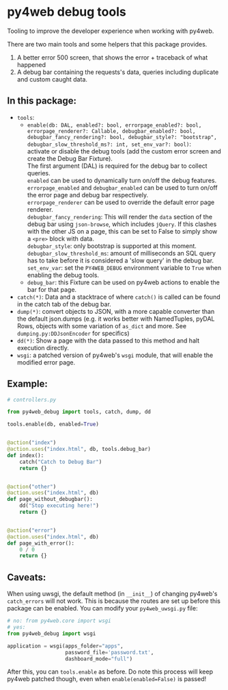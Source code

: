 # py4web debug tools

Tooling to improve the developer experience when working with py4web.

There are two main tools and some helpers that this package provides.

1. A better error 500 screen, that shows the error + traceback of what happened
2. A debug bar containing the requests's data, queries including duplicate and custom caught data.

## In this package:

- `tools`:
    - `enable(db: DAL, enabled?: bool,
errorpage_enabled?: bool,
errorpage_renderer?: Callable,
debugbar_enabled?: bool,
debugbar_fancy_rendering?: bool,
debugbar_style?: "bootstrap",
debugbar_slow_threshold_ms?: int,
set_env_var?: bool)`:  
      activate or disable the debug tools (add the custom error screen and create the Debug Bar Fixture).  
      The first argument (DAL) is required for the debug bar to collect queries.  
      `enabled` can be used to dynamically turn on/off the debug features.  
      `errorpage_enabled` and `debugbar_enabled` can be used to turn on/off the error page and debug bar respectively.  
      `errorpage_renderer` can be used to override the default error page renderer.   
      `debugbar_fancy_rendering`: This will render the `data` section of the debug bar using `json-browse`, which
      includes `jQuery`. If this clashes with the other JS on a page, this can be set to False to simply show a `<pre>`
      block with data.  
      `debugbar_style`: only bootstrap is supported at this moment.  
      `debugbar_slow_threshold_ms`: amount of milliseconds an SQL query has to take before it is considered a 'slow query' in the
      debug bar.  
      `set_env_var`: set the `PY4WEB_DEBUG` environment variable to `True` when enabling the debug tools.
    - `debug_bar`: this Fixture can be used on py4web actions to enable the bar for that page.
- `catch(*)`: Data and a stacktrace of where `catch()` is called can be found in the catch tab of the debug bar.
- `dump(*)`: convert objects to JSON, with a more capable converter than the default json.dumps (e.g. it works better
  with NamedTuples, pyDAL Rows, objects with some variation of `as_dict` and more. See `dumping.py:DDJsonEncoder` for
  specifics)
- `dd(*)`: Show a page with the data passed to this method and halt execution directly.
- `wsgi`: a patched version of py4web's `wsgi` module, that will enable the modified error page.

## Example:

```python
# controllers.py

from py4web_debug import tools, catch, dump, dd

tools.enable(db, enabled=True)


@action("index")
@action.uses("index.html", db, tools.debug_bar)
def index():
    catch("Catch to Debug Bar")
    return {}


@action("other")
@action.uses("index.html", db)
def page_without_debugbar():
    dd("Stop executing here!")
    return {}


@action("error")
@action.uses("index.html", db)
def page_with_error():
    0 / 0
    return {}
```

## Caveats:

When using uwsgi, the default method (in `__init__`) of changing py4web's `catch_errors` will not work.
This is because the routes are set up before this package can be enabled.
You can modify your `py4web_uwsgi.py` file:

```python
# no: from py4web.core import wsgi
# yes:
from py4web_debug import wsgi

application = wsgi(apps_folder="apps",
                   password_file='password.txt',
                   dashboard_mode="full")
```

After this, you can `tools.enable` as before.
Do note this process will keep py4web patched though, even when `enable(enabled=False)` is passed!
